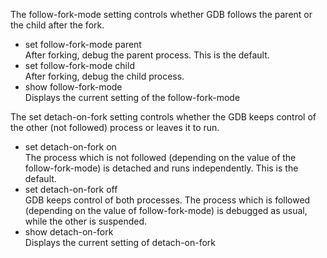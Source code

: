 The follow-fork-mode setting controls whether GDB follows the parent or the child after the fork.

* set follow-fork-mode parent   
  After forking, debug the parent process. This is the default. 
* set follow-fork-mode child  
  After forking, debug the child process. 
* show follow-fork-mode     
    Displays the current setting of the follow-fork-mode
    
The set detach-on-fork setting controls whether the GDB keeps control of the other (not followed) process or leaves it to run.
    
* set detach-on-fork on   
    The process which is not followed (depending on the value of the follow-fork-mode) is detached and runs independently. This is the default. 
* set detach-on-fork off  
    GDB keeps control of both processes. The process which is followed (depending on the value of follow-fork-mode) is debugged as usual, while the other is suspended. 
* show detach-on-fork   
    Displays the current setting of detach-on-fork
